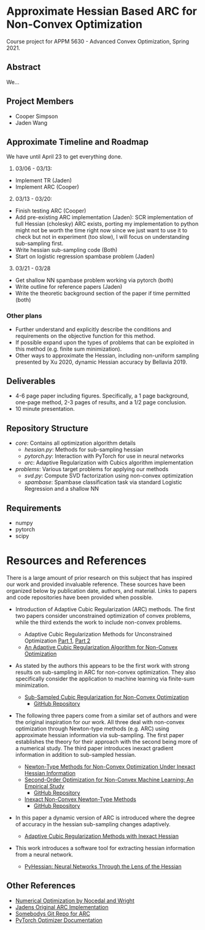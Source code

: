 # Approximate Hessian Based ARC for Non-Convex Optimization
Course project for APPM 5630 - Advanced Convex Optimization, Spring 2021.

## Abstract
We...

## Project Members
- Cooper Simpson
- Jaden Wang

## Approximate Timeline and Roadmap
We have until April 23 to get everything done.

1. 03/06 - 03/13:
  - Implement TR (Jaden)
  - Implement ARC (Cooper)

2. 03/13 - 03/20:
  - Finish testing ARC (Cooper)
  - Add pre-existing ARC implementation (Jaden): SCR implementation of full Hessian (cholesky) ARC exists, porting my implementation to python might not be worth the time right now since we just want to use it to check but not in experiment (too slow), I will focus on understanding sub-sampling first.
  - Write hessian sub-sampling code (Both)
  - Start on logistic regression spambase problem (Jaden)

3. 03/21 - 03/28
  - Get shallow NN spambase problem working via pytorch (both)
  - Write outline for reference papers (Jaden)
  - Write the theoretic background section of the paper if time permitted (both)

### Other plans
- Further understand and explicitly describe the conditions and requirements on the objective function for this method.
- If possible expand upon the types of problems that can be exploited in this method (e.g. finite sum minimization).
- Other ways to approximate the Hessian, including non-uniform sampling presented by Xu 2020, dynamic Hessian accuracy by Bellavia 2019.

## Deliverables
- 4-6 page paper including figures. Specifically, a 1 page background, one-page method, 2-3 pages of results, and a 1/2 page conclusion.
- 10 minute presentation.

## Repository Structure
- *core*: Contains all optimization algorithm details
  - *hessian.py*: Methods for sub-sampling hessian
  - *pytorch.py*: Interaction with PyTorch for use in neural networks
  - *arc*: Adaptive Regularization with Cubics algorithm implementation
- *problems*: Various target problems for applying our methods
  - *svd.py*: Compute SVD factorization using non-convex optimization
  - *spambase*: Spambase classification task via standard Logistic Regression and a shallow NN

## Requirements
- numpy
- pytorch
- scipy

# Resources and References
There is a large amount of prior research on this subject that has inspired our work and provided invaluable reference. These sources have been organized below by publication date, authors, and material. Links to papers and code repositories have been provided when possible.

- Introduction of Adaptive Cubic Regularization (ARC) methods. The first two papers consider unconstrained optimization of convex problems, while the third extends the work to include non-convex problems.
  - Adaptive Cubic Regularization Methods for Unconstrained Optimization [Part 1](https://link.springer.com/content/pdf/10.1007/s10107-009-0286-5.pdf), [Part 2](https://link.springer.com/content/pdf/10.1007/s10107-009-0337-y.pdf)
  - [An Adaptive Cubic Regularization Algorithm for Non-Convex Optimization](https://people.maths.ox.ac.uk/cartis/papers/cgt32.pdf)

- As stated by the authors this appears to be the first work with strong results on sub-sampling in ARC for non-convex optimization. They also specifically consider the application to machine learning via finite-sum minimization.
  - [Sub-Sampled Cubic Regularization for Non-Convex Optimization](https://arxiv.org/abs/1705.05933)
    - [GitHub Repository](https://github.com/dalab/subsampled_cubic_regularization)

- The following three papers come from a similar set of authors and were the original inspiration for our work. All three deal with non-convex optimization through Newton-type methods (e.g. ARC) using approximate hessian information via sub-sampling. The first paper establishes the theory for their approach with the second being more of a numerical study. The third paper introduces inexact gradient information in addition to sub-sampled hessian.
  - [Newton-Type Methods for Non-Convex Optimization Under Inexact Hessian Information](https://arxiv.org/abs/1708.07164)
  - [Second-Order Optimization for Non-Convex Machine Learning: An Empirical Study](https://arxiv.org/abs/1708.07827)
    - [GitHub Repository](https://github.com/git-xp/Non-Convex-Newton)
  - [Inexact Non-Convex Newton-Type Methods](https://arxiv.org/abs/1802.06925)
    - [GitHub Repository](https://github.com/yaozhewei/Inexact_Newton_Method)

- In this paper a dynamic version of ARC is introduced where the degree of accuracy in the hessian sub-sampling changes adaptively.
  - [Adaptive Cubic Regularization Methods with Inexact Hessian](https://arxiv.org/abs/1808.06239)

- This work introduces a software tool for extracting hessian information from a neural network.
  - [PyHessian: Neural Networks Through the Lens of the Hessian](https://arxiv.org/abs/1912.07145)


## Other References
- [Numerical Optimization by Nocedal and Wright](https://link.springer.com/book/10.1007%2F978-0-387-40065-5)
- [Jadens Original ARC Implementation](https://github.com/tholdem/MatrixMultiplication/blob/master/CubicRegularization/cubicReg.m)
- [Somebodys Git Repo for ARC](https://github.com/cjones6/cubic_reg)
- [PyTorch Optimizer Documentation](https://pytorch.org/docs/stable/optim.html)
